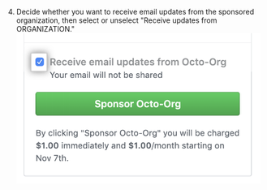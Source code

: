 4. Decide whether you want to receive email updates from the sponsored organization, then select or unselect "Receive updates from ORGANIZATION."
  ![Checkbox to receive updates from sponsored organization](/assets/images/help/sponsors/org-updates-checkbox-manage.png)
